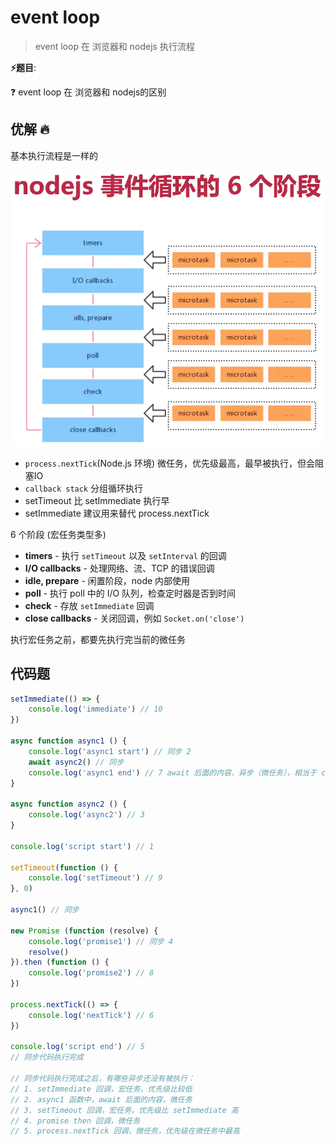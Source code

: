 # event loop

> event loop 在 浏览器和 nodejs 执行流程

**⚡题目**:

❓ event loop 在 浏览器和 nodejs的区别

## 优解 🔥

基本执行流程是一样的

![nodejs 事件循环](./nodejs-event-loop.png)

- `process.nextTick`(Node.js 环境) 微任务，优先级最高，最早被执行，但会阻塞IO
- `callback stack` 分组循环执行
- setTimeout 比 setImmediate 执行早
- setImmediate 建议用来替代 process.nextTick

6 个阶段 (宏任务类型多)

- **timers** - 执行 `setTimeout` 以及 `setInterval` 的回调
- **I/O callbacks** - 处理网络、流、TCP 的错误回调
- **idle, prepare** - 闲置阶段，node 内部使用
- **poll** - 执行 poll 中的 I/O 队列，检查定时器是否到时间
- **check** - 存放 `setImmediate` 回调
- **close callbacks** - 关闭回调，例如 `Socket.on('close')`

执行宏任务之前，都要先执行完当前的微任务

## 代码题

```js
setImmediate(() => {
    console.log('immediate') // 10
})

async function async1 () {
    console.log('async1 start') // 同步 2
    await async2() // 同步
    console.log('async1 end') // 7 await 后面的内容，异步（微任务），相当于 callback 函数里的内容
}

async function async2 () {
    console.log('async2') // 3
}

console.log('script start') // 1

setTimeout(function () {
    console.log('setTimeout') // 9
}, 0)

async1() // 同步

new Promise (function (resolve) {
    console.log('promise1') // 同步 4
    resolve()
}).then (function () {
    console.log('promise2') // 8
})

process.nextTick(() => {
    console.log('nextTick') // 6
})

console.log('script end') // 5
// 同步代码执行完成

// 同步代码执行完成之后，有哪些异步还没有被执行：
// 1. setImmediate 回调，宏任务，优先级比较低
// 2. async1 函数中，await 后面的内容，微任务
// 3. setTimeout 回调，宏任务，优先级比 setImmediate 高
// 4. promise then 回调，微任务
// 5. process.nextTick 回调，微任务，优先级在微任务中最高

```
